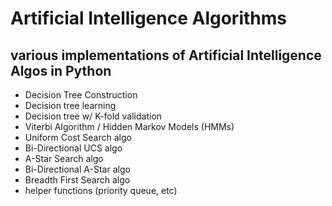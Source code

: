 # Artificial Intelligence Algorithms
## various implementations of Artificial Intelligence Algos in Python

* Decision Tree Construction
* Decision tree learning 
* Decision tree w/ K-fold validation
* Viterbi Algorithm / Hidden Markov Models (HMMs)
* Uniform Cost Search algo
* Bi-Directional UCS algo 
* A-Star Search algo
* Bi-Directional A-Star algo
* Breadth First Search algo
* helper functions (priority queue, etc)
